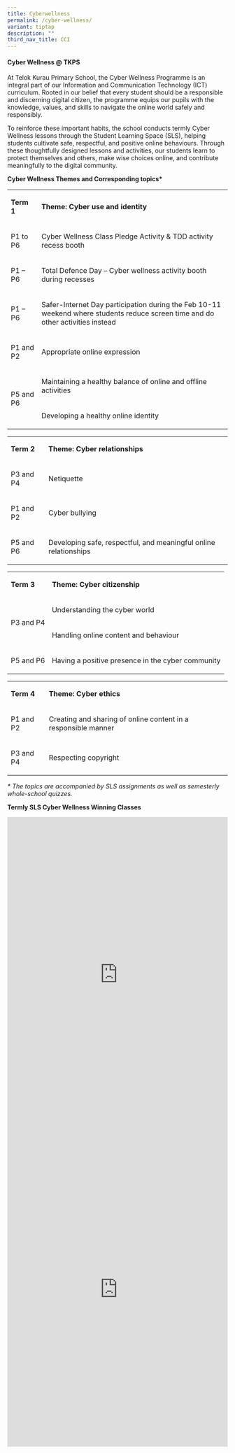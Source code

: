 ```yaml
---
title: Cyberwellness
permalink: /cyber-wellness/
variant: tiptap
description: ""
third_nav_title: CCI
---
```

<h4><strong>Cyber Wellness @ TKPS</strong></h4>
<p>At Telok Kurau Primary School, the Cyber Wellness Programme is an integral
part of our Information and Communication Technology (ICT) curriculum.
Rooted in our belief that every student should be a responsible and discerning
digital citizen, the programme equips our pupils with the knowledge, values,
and skills to navigate the online world safely and responsibly.</p>
<p>To reinforce these important habits, the school conducts termly Cyber
Wellness lessons through the Student Learning Space (SLS), helping students
cultivate safe, respectful, and positive online behaviours. Through these
thoughtfully designed lessons and activities, our students learn to protect
themselves and others, make wise choices online, and contribute meaningfully
to the digital&nbsp;community.</p>
<p><strong>Cyber Wellness Themes and Corresponding topics*</strong>
</p>
<table style="minWidth: 50px">
<colgroup>
<col>
<col>
</colgroup>
<tbody>
<tr>
<td rowspan="1" colspan="1">
<p><strong>Term 1</strong>
</p>
</td>
<td rowspan="1" colspan="1">
<p><strong>Theme: Cyber use and identity</strong>
</p>
</td>
</tr>
<tr>
<td rowspan="1" colspan="1">
<p>P1 to P6</p>
</td>
<td rowspan="1" colspan="1">
<p>Cyber Wellness Class Pledge Activity &amp; TDD activity recess booth&nbsp;&nbsp;&nbsp;&nbsp;&nbsp;&nbsp;&nbsp;&nbsp;&nbsp;</p>
</td>
</tr>
<tr>
<td rowspan="1" colspan="1">
<p>P1 – P6</p>
</td>
<td rowspan="1" colspan="1">
<p>Total Defence Day – Cyber wellness activity booth during recesses</p>
</td>
</tr>
<tr>
<td rowspan="1" colspan="1">
<p>P1 – P6</p>
</td>
<td rowspan="1" colspan="1">
<p>Safer-Internet Day participation during the Feb 10-11 weekend where students
reduce screen time and do other activities instead</p>
</td>
</tr>
<tr>
<td rowspan="1" colspan="1">
<p>P1 and P2</p>
</td>
<td rowspan="1" colspan="1">
<p>Appropriate online expression</p>
</td>
</tr>
<tr>
<td rowspan="2" colspan="1">
<p>P5 and P6</p>
</td>
<td rowspan="1" colspan="1">
<p>Maintaining a healthy balance of online and offline activities</p>
</td>
</tr>
<tr>
<td rowspan="1" colspan="1">
<p>Developing a healthy online identity</p>
</td>
</tr>
</tbody>
</table>
<p></p>
<table style="minWidth: 50px">
<colgroup>
<col>
<col>
</colgroup>
<tbody>
<tr>
<td rowspan="1" colspan="1">
<p><strong>Term 2</strong>
</p>
</td>
<td rowspan="1" colspan="1">
<p><strong>Theme: Cyber relationships</strong>
</p>
</td>
</tr>
<tr>
<td rowspan="1" colspan="1">
<p>P3 and P4</p>
</td>
<td rowspan="1" colspan="1">
<p>Netiquette</p>
</td>
</tr>
<tr>
<td rowspan="1" colspan="1">
<p>P1 and P2</p>
</td>
<td rowspan="1" colspan="1">
<p>Cyber bullying</p>
</td>
</tr>
<tr>
<td rowspan="1" colspan="1">
<p>P5 and P6</p>
</td>
<td rowspan="1" colspan="1">
<p>Developing safe, respectful, and meaningful online relationships</p>
</td>
</tr>
</tbody>
</table>
<p></p>
<table style="minWidth: 50px">
<colgroup>
<col>
<col>
</colgroup>
<tbody>
<tr>
<td rowspan="1" colspan="1">
<p><strong>Term 3</strong>
</p>
</td>
<td rowspan="1" colspan="1">
<p><strong>Theme: Cyber citizenship</strong>
</p>
</td>
</tr>
<tr>
<td rowspan="2" colspan="1">
<p>P3 and P4</p>
</td>
<td rowspan="1" colspan="1">
<p>Understanding the cyber world</p>
</td>
</tr>
<tr>
<td rowspan="1" colspan="1">
<p>Handling online content and behaviour</p>
</td>
</tr>
<tr>
<td rowspan="1" colspan="1">
<p>P5 and P6</p>
</td>
<td rowspan="1" colspan="1">
<p>Having a positive presence in the cyber community</p>
</td>
</tr>
</tbody>
</table>
<p></p>
<table style="minWidth: 50px">
<colgroup>
<col>
<col>
</colgroup>
<tbody>
<tr>
<td rowspan="1" colspan="1">
<p><strong>Term 4</strong>
</p>
</td>
<td rowspan="1" colspan="1">
<p><strong>Theme: Cyber ethics</strong>
</p>
</td>
</tr>
<tr>
<td rowspan="1" colspan="1">
<p>P1 and P2</p>
</td>
<td rowspan="1" colspan="1">
<p>Creating and sharing of online content in a responsible manner</p>
</td>
</tr>
<tr>
<td rowspan="1" colspan="1">
<p>P3 and P4</p>
</td>
<td rowspan="1" colspan="1">
<p>Respecting copyright</p>
</td>
</tr>
</tbody>
</table>
<p><em>* The topics are accompanied by SLS assignments as well as semesterly whole-school quizzes.</em>
</p>
<p></p>
<p><strong>Termly SLS Cyber Wellness Winning&nbsp;Classes</strong>
</p>
<div class="iframe-wrapper">
<iframe height="720px" width="100%" allowfullscreen="true" frameborder="0" src="https://docs.google.com/presentation/d/e/2PACX-1vT3zUn1Ns1iQjpqmscHac2fQQJKOfr79v7ywgrIlxpvjzYZhTsDhW3XFEuL6BUC8-WFQCiwYJIrPbcs/pubembed?start=false&amp;loop=false&amp;delayms=3000"></iframe>
</div>
<div class="iframe-wrapper">
<iframe height="720px" width="100%" allowfullscreen="true" frameborder="0" src="https://docs.google.com/presentation/d/e/2PACX-1vSJMTE6J0D_yYbBBTRvaJnF1_guyUKK0CP7B4WWXKd2CoKcf97bDOblID2hcIPm-D2fD_UZRIj69JCT/pubembed?start=false&amp;loop=false&amp;delayms=3000"></iframe>
</div>
<p></p>
<p></p>